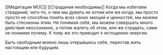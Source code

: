 [[Медитация MOC]] [[Страдания необходимы]]
Когда мы избегаем страданий, чего-то, о чем мы думать не хотим или же когда, мы просто просто не способны понять всех своих эмоций и ценностей, мы можем быть стесненны этим. Не понимая себя, мы можем совершать много действия неосознанно, а потом жалеть об этом, или же страдать, сами не понимая почему. К тому же это приводит к истощению энергии.

Быть свободным можно лишь открывшись себе, перестав жить настоящим или будущим.

